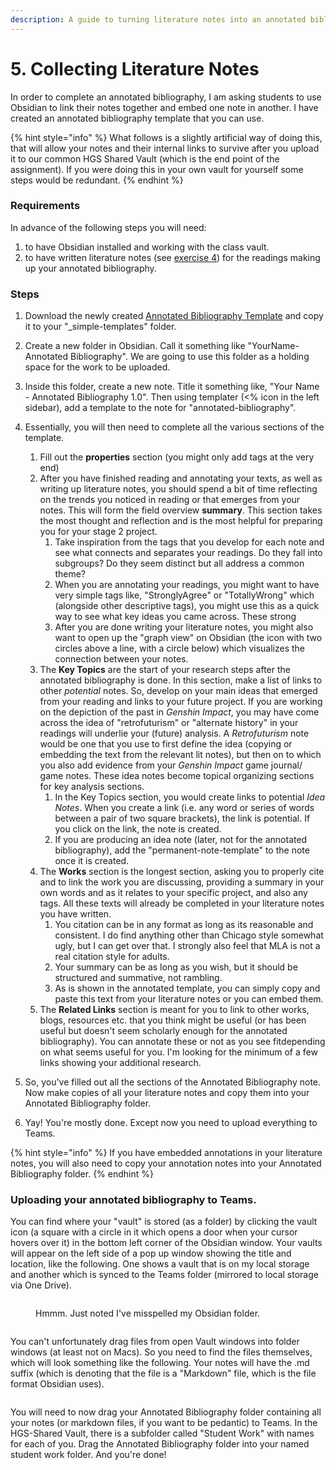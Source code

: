 ```yaml
---
description: A guide to turning literature notes into an annotated bibliography
---
```


# 5. Collecting Literature Notes

In order to complete an annotated bibliography, I am asking students to use Obsidian to link their notes together and embed one note in another. I have created an annotated bibliography template that you can use.&#x20;

{% hint style="info" %}
What follows is a slightly artificial way of doing this, that will allow your notes and their internal links to survive after you upload it to our common HGS Shared Vault (which is the end point of the assignment). If you were doing this in your own vault for yourself some steps would be redundant.&#x20;
{% endhint %}

### Requirements

In advance of the following steps you will need:

1. to have Obsidian installed and working with the class vault.&#x20;
2. to have written literature notes (see [exercise 4](4a.-reference-notes.md)) for the readings making up your annotated bibliography.&#x20;

### Steps

1. Download the newly created [Annotated Bibliography Template](https://cmailcarletonca.sharepoint.com/:t:/r/sites/HistoricalGamesStudies/Shared%20Documents/General/HGS%20-%202024%20-%20Shared%20Vault/\_simple-templates/annotated-bibliography-template.md?csf=1\&web=1\&e=8raxHN) and copy it to your "\_simple-templates" folder.
2. Create a new folder in Obsidian. Call it something like "YourName-Annotated Bibliography". We are going to use this folder as a holding space for the work to be uploaded.&#x20;
3. Inside this folder, create a new note. Title it something like, "Your Name - Annotated Bibliography 1.0". Then using templater (<% icon in the left sidebar), add a template to the note for "annotated-bibliography".&#x20;
4.  Essentially, you will then need to complete all the various sections of the template.

    1. Fill out the **properties** section (you might only add tags at the very end)
    2. After you have finished reading and annotating your texts, as well as writing up literature notes, you should spend a bit of time reflecting on the trends you noticed in reading or that emerges from your notes. This will form the field overview **summary**. This section takes the most thought and reflection and is the most helpful for preparing you for your stage 2 project.&#x20;
       1. Take inspiration from the tags that you develop for each note and see what connects and separates your readings. Do they fall into subgroups? Do they seem distinct but all address a common theme?&#x20;
       2. When you are annotating your readings, you might want to have very simple tags like, "StronglyAgree" or "TotallyWrong" which (alongside other descriptive tags), you might use this as a quick way to see what key ideas you came across. These strong&#x20;
       3. After you are done writing your literature notes, you might also want to open up the "graph view" on Obsidian (the icon with two circles above a line, with a circle below) which visualizes the connection between your notes.&#x20;
    3. The **Key Topics** are the start of your research steps after the annotated bibliography is done. In this section, make a list of links to other _potential_ notes. So, develop on your main ideas that emerged from your reading and links to your future project. If you are working on the depiction of the past in _Genshin Impact_,  you may have come across the idea of "retrofuturism" or "alternate history" in your readings will underlie  your (future) analysis. A _Retrofuturism_ note would be one that you use to first define the idea (copying or embedding the text from the relevant lit notes),  but then on to which you also add evidence from your _Genshin Impact_ game journal/ game notes. These idea notes become topical organizing sections for key analysis sections.&#x20;
       1. In the Key Topics section, you would create links to potential _Idea Notes_. When you create a link (i.e. any word or series of words between a pair of two square brackets), the link is potential. If you click on the link, the note is created.&#x20;
       2. If you are producing an idea note (later, not for the annotated bibliography), add the "permanent-note-template" to the note once it is created.&#x20;
    4. The **Works** section is the longest section, asking you to properly cite and to link the work you are discussing, providing a summary in your own words and as it relates to your specific project, and also any tags. All these texts will already be completed in your literature notes you have written.&#x20;
       1. You citation can be in any format as long as its reasonable and consistent. I do find anything other than Chicago style somewhat ugly, but I can get over that. I strongly also feel that MLA is not a real citation style for adults.&#x20;
       2. Your summary can be as long as you wish, but it should be structured and summative, not rambling.&#x20;
       3. As is shown in the annotated template, you can simply copy and paste this text from your literature notes or you can embed them.&#x20;
    5. The **Related Links** section is meant for you to link to other works, blogs, resources etc.  that you think might be useful (or has been useful but doesn't seem scholarly enough for the annotated bibliography). You can annotate these or not as you see fitdepending on what seems useful for you. I'm looking for the minimum of a few links showing your additional research.&#x20;


5. So, you've filled out all the sections of the Annotated Bibliography note. Now make copies of all your literature notes and copy them into your Annotated Bibliography folder.&#x20;
6. Yay! You're mostly done. Except now you need to upload everything to Teams. &#x20;

{% hint style="info" %}
If you have embedded annotations in your literature notes, you will also need to copy your annotation notes into your Annotated Bibliography folder.&#x20;
{% endhint %}

### Uploading your annotated bibliography to Teams.&#x20;

You can find where your "vault" is stored (as a folder) by clicking the vault icon (a square with a circle in it which opens a door when your cursor hovers over it) in the bottom left corner of the Obsidian window. Your vaults will appear on the left side of a pop up window showing the title and location, like the following. One shows a vault that is on my local storage and another which is synced to the Teams folder (mirrored to local storage via One Drive).&#x20;

<div>

<figure><img src="../../.gitbook/assets/Screenshot 2024-02-03 at 12.42.37 PM.png" alt=""><figcaption><p>Hmmm. Just noted I've misspelled my Obsidian folder. </p></figcaption></figure>

 

<figure><img src="../../.gitbook/assets/Screenshot 2024-02-03 at 12.42.21 PM.png" alt=""><figcaption></figcaption></figure>

</div>

You can't unfortunately drag files from open Vault windows into folder windows (at least not on Macs). So you need to find the files themselves, which will look something like the following.  Your notes will have the .md suffix (which is denoting that the file is a "Markdown" file, which is the file format Obsidian uses).&#x20;



<figure><img src="../../.gitbook/assets/Screenshot 2024-02-03 at 2.50.43 PM.png" alt=""><figcaption></figcaption></figure>

You will need to now drag your Annotated Bibliography folder containing all your notes (or markdown files, if you want to be pedantic) to Teams. In the HGS-Shared Vault, there is a subfolder called "Student Work" with names for each of you. Drag the Annotated Bibliography folder into your named student work folder. And you're done!





